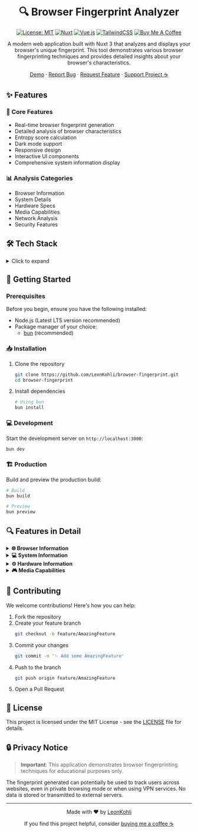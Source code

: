 <div align="center">

# 🔍 Browser Fingerprint Analyzer

[![License: MIT](https://img.shields.io/badge/License-MIT-yellow.svg)](https://opensource.org/licenses/MIT)
[![Nuxt](https://img.shields.io/badge/Nuxt-3.x-00DC82.svg?logo=nuxt.js)](https://nuxt.com/)
[![Vue.js](https://img.shields.io/badge/Vue.js-3.x-4FC08D.svg?logo=vue.js)](https://vuejs.org/)
[![TailwindCSS](https://img.shields.io/badge/TailwindCSS-3.x-38B2AC.svg?logo=tailwind-css)](https://tailwindcss.com/)
[![Buy Me A Coffee](https://img.shields.io/badge/Buy%20Me%20A%20Coffee-Support-orange.svg?style=flat&logo=buy-me-a-coffee)](https://www.buymeacoffee.com/LeonKohli)

A modern web application built with Nuxt 3 that analyzes and displays your browser's unique fingerprint. This tool demonstrates various browser fingerprinting techniques and provides detailed insights about your browser's characteristics.

[Demo](https://fingerprint.leonkohli.dev) · [Report Bug](https://github.com/LeonKohli/browser-fingerprint/issues) · [Request Feature](https://github.com/LeonKohli/browser-fingerprint/issues) · [Support Project ☕](https://www.buymeacoffee.com/LeonKohli)

</div>

## ✨ Features

### 🚀 Core Features
- Real-time browser fingerprint generation
- Detailed analysis of browser characteristics
- Entropy score calculation
- Dark mode support
- Responsive design
- Interactive UI components
- Comprehensive system information display

### 📊 Analysis Categories
- Browser Information
- System Details
- Hardware Specs
- Media Capabilities
- Network Analysis
- Security Features
</table>

## 🛠️ Tech Stack

<details>
<summary>Click to expand</summary>

- **Framework**: [Nuxt.js 3](https://nuxt.com) - Vue-powered SSR framework
- **UI Components**: [shadcn-vue](https://www.shadcn-vue.com/) - Beautifully designed components
- **Styling**: [TailwindCSS](https://tailwindcss.com) - Utility-first CSS framework
- **Icons**: [@nuxt/icon](https://github.com/nuxt-modules/icon) - Icon module for Nuxt
- **State Management**: Vue 3 Composition API
- **Color Mode**: [@nuxtjs/color-mode](https://color-mode.nuxtjs.org/) - Dark/Light mode support
- **Utility Functions**: [@vueuse/core](https://vueuse.org/) - Collection of Vue Composition Utilities

</details>

## 🚀 Getting Started

### Prerequisites

Before you begin, ensure you have the following installed:
- Node.js (Latest LTS version recommended)
- Package manager of your choice:
  - [bun](https://bun.sh/) (recommended)

### 📥 Installation

1. Clone the repository
   ```bash
   git clone https://github.com/LeonKohli/browser-fingerprint.git
   cd browser-fingerprint
   ```

2. Install dependencies
   ```bash
   # Using bun
   bun install
   ```

### 💻 Development

Start the development server on `http://localhost:3000`:

```bash
bun dev
```

### 🏗️ Production

Build and preview the production build:

```bash
# Build
bun build

# Preview
bun preview
```

## 🔍 Features in Detail

<details>
<summary><b>🌐 Browser Information</b></summary>

- Browser name and version detection
- User agent analysis
- Platform identification
- Cookie and privacy settings detection
</details>

<details>
<summary><b>💻 System Information</b></summary>

- Operating system detection
- Timezone information
- Font enumeration
- System capabilities
</details>

<details>
<summary><b>⚙️ Hardware Information</b></summary>

- Screen resolution and properties
- Device memory
- CPU cores
- Hardware concurrency
</details>

<details>
<summary><b>🎮 Media Capabilities</b></summary>

- Canvas fingerprinting
- Audio fingerprinting
- WebGL information
- Media support detection
</details>

## 🤝 Contributing

We welcome contributions! Here's how you can help:

1. Fork the repository
2. Create your feature branch
   ```bash
   git checkout -b feature/AmazingFeature
   ```
3. Commit your changes
   ```bash
   git commit -m '✨ Add some AmazingFeature'
   ```
4. Push to the branch
   ```bash
   git push origin feature/AmazingFeature
   ```
5. Open a Pull Request

## 📄 License

This project is licensed under the MIT License - see the [LICENSE](LICENSE) file for details.

## 🔒 Privacy Notice

> **Important**: This application demonstrates browser fingerprinting techniques for educational purposes only.

The fingerprint generated can potentially be used to track users across websites, even in private browsing mode or when using VPN services. No data is stored or transmitted to external servers.


---

<div align="center">

Made with ❤️ by [LeonKohli](https://github.com/LeonKohli)

If you find this project helpful, consider [buying me a coffee ☕](https://www.buymeacoffee.com/LeonKohli)

</div>